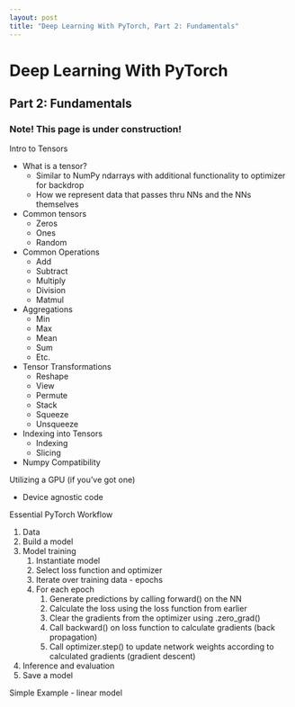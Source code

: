 ```yaml
---
layout: post
title: "Deep Learning With PyTorch, Part 2: Fundamentals"
---
```

<head>
  <link rel="stylesheet" href="../assets/css/blogstyles.css">
</head>

# Deep Learning With PyTorch

## Part 2: Fundamentals

### Note! This page is under construction!



Intro to Tensors

* What is a tensor?
    * Similar to NumPy ndarrays with additional functionality to optimizer for backdrop
    * How we represent data that passes thru NNs and the NNs themselves
* Common tensors
    * Zeros
    * Ones
    * Random
* Common Operations
    * Add
    * Subtract
    * Multiply
    * Division
    * Matmul
* Aggregations
    * Min
    * Max
    * Mean
    * Sum
    * Etc.
* Tensor Transformations
    * Reshape
    * View
    * Permute
    * Stack
    * Squeeze
    * Unsqueeze
* Indexing into Tensors
    * Indexing
    * Slicing
* Numpy Compatibility


Utilizing a GPU (if you’ve got one)
* Device agnostic code

Essential PyTorch Workflow

1. Data
2. Build a model
3. Model training
    1. Instantiate model
    2. Select loss function and optimizer
    3. Iterate over training data - epochs
    4. For each epoch
        1. Generate predictions by calling forward() on the NN
        2. Calculate the loss using the loss function from earlier
        3. Clear the gradients from the optimizer using .zero_grad()
        4. Call backward() on loss function to calculate gradients (back propagation)
        5. Call optimizer.step() to update network weights according to calculated gradients (gradient descent)
4. Inference and evaluation
5. Save a model


Simple Example - linear model